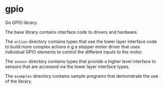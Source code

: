 # gpio
Go GPIO library.

The base library contains interface code to drivers and hardware.

The ```action``` directory contains types that use the lower layer interface
code to build more complex actions e.g a stepper motor driver that uses individual
GPIO elements to control the different inputs to the motor.

The ```sensor``` directory contains types that provide a higher level
interface to sensors that are accessed via the lower layer interface types.

The ```examples``` directory contains sample programs that demonstrate
the use of the library.
